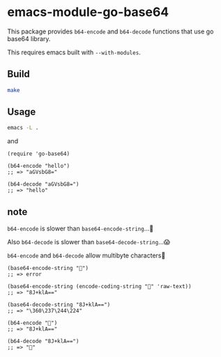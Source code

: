 # emacs-module-go-base64

This package provides `b64-encode` and `b64-decode` functions that use go base64 library.

This requires emacs built with `--with-modules`.

## Build
```sh
make
```

## Usage
```sh
emacs -L .
```

and

```emacs-lisp
(require 'go-base64)

(b64-encode "hello")
;; => "aGVsbG8="

(b64-decode "aGVsbG8=")
;; => "hello"
```

## note
`b64-encode` is slower than `base64-encode-string`...🤯

Also `b64-decode` is slower than `base64-decode-string`...😱

`b64-encode` and `b64-decode` allow multibyte characters🤗

```emacs-lisp
(base64-encode-string "🤔")
;; => error

(base64-encode-string (encode-coding-string "🤔" 'raw-text))
;; => "8J+klA=="

(base64-decode-string "8J+klA==")
;; => "\360\237\244\224"

(b64-encode "🤔")
;; => "8J+klA=="

(b64-decode "8J+klA==")
;; => "🤔"
```
